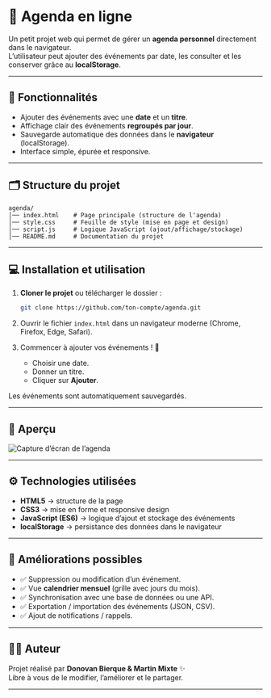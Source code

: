 # 📅 Agenda en ligne

Un petit projet web qui permet de gérer un **agenda personnel** directement dans le navigateur.  
L’utilisateur peut ajouter des événements par date, les consulter et les conserver grâce au **localStorage**.

---

## 🚀 Fonctionnalités

- Ajouter des événements avec une **date** et un **titre**.
- Affichage clair des événements **regroupés par jour**.
- Sauvegarde automatique des données dans le **navigateur** (localStorage).
- Interface simple, épurée et responsive.

---

## 🗂 Structure du projet

```
agenda/
│── index.html    # Page principale (structure de l'agenda)
│── style.css     # Feuille de style (mise en page et design)
│── script.js     # Logique JavaScript (ajout/affichage/stockage)
│── README.md     # Documentation du projet
```

---

## 💻 Installation et utilisation

1. **Cloner le projet** ou télécharger le dossier :
   ```bash
   git clone https://github.com/ton-compte/agenda.git
   ```

2. Ouvrir le fichier `index.html` dans un navigateur moderne (Chrome, Firefox, Edge, Safari).

3. Commencer à ajouter vos événements ! 🎉  
   - Choisir une date.  
   - Donner un titre.  
   - Cliquer sur **Ajouter**.  

Les événements sont automatiquement sauvegardés.

---

## 📸 Aperçu

![Capture d’écran de l’agenda](https://via.placeholder.com/800x400.png?text=Apercu+Agenda)

---

## ⚙️ Technologies utilisées

- **HTML5** → structure de la page  
- **CSS3** → mise en forme et responsive design  
- **JavaScript (ES6)** → logique d’ajout et stockage des événements  
- **localStorage** → persistance des données dans le navigateur  

---

## 🚧 Améliorations possibles

- ✅ Suppression ou modification d’un événement.  
- ✅ Vue **calendrier mensuel** (grille avec jours du mois).  
- ✅ Synchronisation avec une base de données ou une API.  
- ✅ Exportation / importation des événements (JSON, CSV).  
- ✅ Ajout de notifications / rappels.  

---

## 👨‍💻 Auteur

Projet réalisé par **Donovan Bierque &    Martin Mixte** ✨  
Libre à vous de le modifier, l’améliorer et le partager.

---
